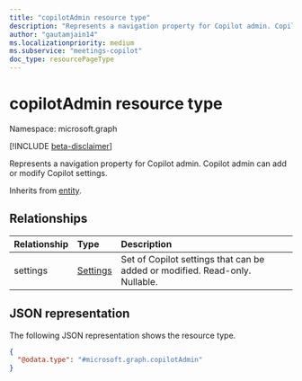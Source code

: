 ```yaml
---
title: "copilotAdmin resource type"
description: "Represents a navigation property for Copilot admin. Copilot admin can add or modify Copilot settings."
author: "gautamjain14"
ms.localizationpriority: medium
ms.subservice: "meetings-copilot"
doc_type: resourcePageType
---
```


# copilotAdmin resource type

Namespace: microsoft.graph

[!INCLUDE [beta-disclaimer](../../includes/beta-disclaimer.md)]

Represents a navigation property for Copilot admin. Copilot admin can add or modify Copilot settings.


Inherits from [entity](../resources/entity.md).

## Relationships
|Relationship|Type|Description|
|:---|:---|:---|
|settings|[Settings](../resources/copilotadminsetting.md)|Set of Copilot settings that can be added or modified. Read-only. Nullable.|

## JSON representation
The following JSON representation shows the resource type.
<!-- {
  "blockType": "resource",
  "keyProperty": "id",
  "@odata.type": "microsoft.graph.copilotAdmin",
  "baseType": "microsoft.graph.entity",
  "openType": false
}
-->
``` json
{
  "@odata.type": "#microsoft.graph.copilotAdmin"
}
```

